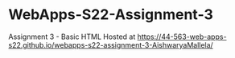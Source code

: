 # WebApps-S22-Assignment-3
Assignment 3 - Basic HTML 
Hosted at <https://44-563-web-apps-s22.github.io/webapps-s22-assignment-3-AishwaryaMallela/>
